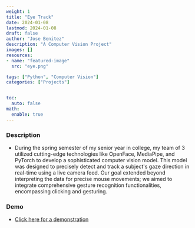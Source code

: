 ```yaml
---
weight: 1
title: "Eye Track"
date: 2024-01-08
lastmod: 2024-01-08
draft: false
author: "Jose Benitez"
description: "A Computer Vision Project"
images: []
resources:
- name: "featured-image"
  src: "eye.png"

tags: ["Python", "Computer Vision"]
categories: ["Projects"]


toc:
  auto: false
math:
  enable: true
---
```


### Description
- During the spring semester of my senior year in college,  my team of 3 utilized cutting-edge technologies like OpenFace, MediaPipe, and PyTorch to develop a sophisticated computer vision model. This model was designed to precisely detect and track a subject's gaze direction in real-time using a live camera feed. Our goal extended beyond interpreting the data for precise mouse movements; we aimed to integrate comprehensive gesture recognition functionalities, encompassing clicking and gesturing.

### Demo
  - [Click here for a demonstration](https://drive.google.com/file/d/1G0hemqXs893WTbe9UMNL6nFoJ_9pKGG5/view)
